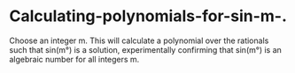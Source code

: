 # Calculating-polynomials-for-sin-m-.
Choose an integer m. This will calculate a polynomial over the rationals such that sin(m°) is a solution, experimentally confirming that sin(m°) is an algebraic number for all integers m.
